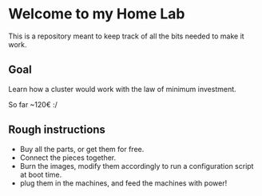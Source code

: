 # Welcome to my Home Lab

This is a repository meant to keep track of all the bits needed to make it work.

## Goal

Learn how a cluster would work with the law of minimum investment.  
  
So far ~120€ :/

## Rough instructions

- Buy all the parts, or get them for free.
- Connect the pieces together.
- Burn the images, modify them accordingly to run a configuration script at boot time.
- plug them in the machines, and feed the machines with power!
